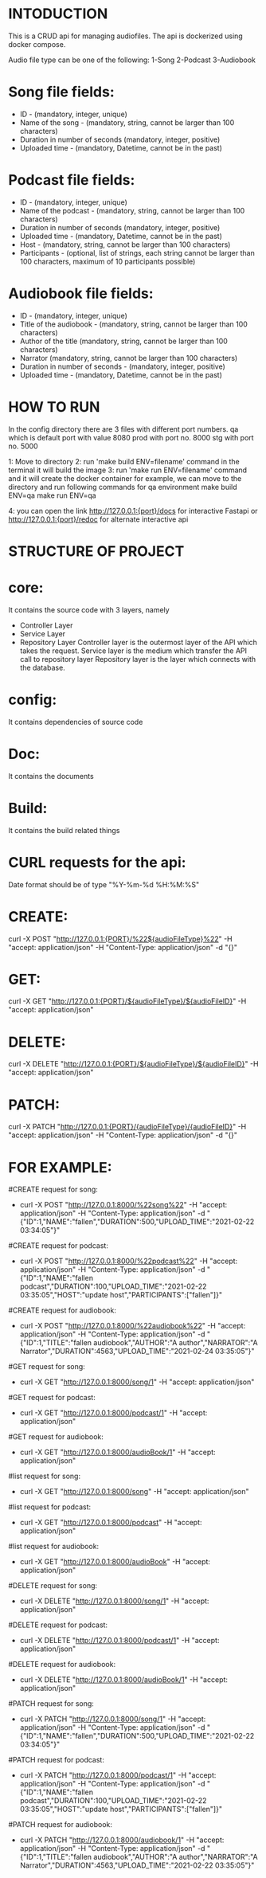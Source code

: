 # INTODUCTION 
This is a CRUD api for managing audiofiles.
The api is dockerized using docker compose.

Audio file type can be one of the following:
1-Song
2-Podcast
3-Audiobook

# Song file fields:
- ID - (mandatory, integer, unique)
- Name of the song - (mandatory, string, cannot be larger than 100 characters)
- Duration in number of seconds (mandatory, integer, positive) 
- Uploaded time - (mandatory, Datetime, cannot be in the past)

# Podcast file fields:
- ID - (mandatory, integer, unique)
- Name of the podcast - (mandatory, string, cannot be larger than 100 characters)
- Duration in number of seconds (mandatory, integer, positive) 
- Uploaded time - (mandatory, Datetime, cannot be in the past)
- Host - (mandatory, string, cannot be larger than 100 characters)
- Participants - (optional, list of strings, each string cannot be larger than 100 characters, maximum of 10 participants possible)

# Audiobook file fields:
- ID - (mandatory, integer, unique)
- Title of the audiobook - (mandatory, string, cannot be larger than 100 characters)
- Author of the title (mandatory, string, cannot be larger than 100 characters)
- Narrator (mandatory, string, cannot be larger than 100 characters) 
- Duration in number of seconds - (mandatory, integer, positive)
- Uploaded time - (mandatory, Datetime, cannot be in the past)

# HOW TO RUN
In the config directory there are 3 files with different port numbers.
qa which is default port with value 8080
prod with port no. 8000
stg with port no. 5000

1: Move to directory
2: run 'make build ENV=filename' command in the terminal it will build the image
3: run 'make run ENV=filename' command and it will create the docker container 
for example, we can move to the directory and run following commands for qa environment
make build ENV=qa
make run ENV=qa

4: you can open the link
http://127.0.0.1:{port}/docs
for interactive Fastapi
     or 
http://127.0.0.1:{port}/redoc 
for alternate interactive api


# STRUCTURE OF PROJECT
# core: 
It contains the source code with 3 layers, namely 
- Controller Layer
- Service Layer 
- Repository Layer
Controller layer is the outermost layer of the API which takes the request.
Service layer is the medium which transfer the API call to repository layer
Repository layer is the layer which connects with the database.

# config:
It contains dependencies of source code

# Doc:
It contains the documents

# Build:
It contains the build related things 

# CURL requests for the api:

Date format should be of type "%Y-%m-%d %H:%M:%S"

# CREATE:
curl -X POST "http://127.0.0.1:{PORT}/%22${audioFileType}%22" -H  "accept: application/json" -H  "Content-Type: application/json" -d "{}"

# GET:
curl -X GET "http://127.0.0.1:{PORT}/${audioFileType}/${audioFileID}" -H  "accept: application/json"

# DELETE:
curl -X DELETE "http://127.0.0.1:{PORT}/${audioFileType}/${audioFileID}" -H  "accept: application/json"	
 
# PATCH:
curl -X PATCH "http://127.0.0.1:{PORT}/{audioFileType}/{audioFileID}" -H  "accept: application/json" -H  "Content-Type: application/json" -d "{}"

# FOR EXAMPLE:

#CREATE request for song:
- curl -X POST "http://127.0.0.1:8000/%22song%22" -H  "accept: application/json" -H  "Content-Type: application/json" -d "{\"ID\":1,\"NAME\":\"fallen\",\"DURATION\":500,\"UPLOAD_TIME\":\"2021-02-22 03:34:05\"}"


#CREATE request for podcast:
- curl -X POST "http://127.0.0.1:8000/%22podcast%22" -H  "accept: application/json" -H  "Content-Type: application/json" -d "{\"ID\":1,\"NAME\":\"fallen podcast\",\"DURATION\":100,\"UPLOAD_TIME\":\"2021-02-22 03:35:05\",\"HOST\":\"update host\",\"PARTICIPANTS\":[\"fallen\"]}"


#CREATE request for audiobook:
- curl -X POST "http://127.0.0.1:8000/%22audiobook%22" -H  "accept: application/json" -H  "Content-Type: application/json" -d "{\"ID\":1,\"TITLE\":\"fallen audiobook\",\"AUTHOR\":\"A author\",\"NARRATOR\":\"A Narrator\",\"DURATION\":4563,\"UPLOAD_TIME\":\"2021-02-24 03:35:05\"}"


#GET request for song:
- curl -X GET "http://127.0.0.1:8000/song/1" -H  "accept: application/json"

#GET request for podcast:
- curl -X GET "http://127.0.0.1:8000/podcast/1" -H  "accept: application/json"

#GET request for audiobook:
- curl -X GET "http://127.0.0.1:8000/audioBook/1" -H  "accept: application/json"

#list request for song:
- curl -X GET "http://127.0.0.1:8000/song" -H  "accept: application/json"

#list request for podcast:
- curl -X GET "http://127.0.0.1:8000/podcast" -H  "accept: application/json"

#list request for audiobook:
- curl -X GET "http://127.0.0.1:8000/audioBook" -H  "accept: application/json"

#DELETE request for song:
- curl -X DELETE "http://127.0.0.1:8000/song/1" -H  "accept: application/json"

#DELETE request for podcast:
- curl -X DELETE "http://127.0.0.1:8000/podcast/1" -H  "accept: application/json"

#DELETE request for audiobook:
- curl -X DELETE "http://127.0.0.1:8000/audioBook/1" -H  "accept: application/json"

#PATCH request for song:
- curl -X PATCH "http://127.0.0.1:8000/song/1" -H  "accept: application/json" -H  "Content-Type: application/json" -d "{\"ID\":1,\"NAME\":\"fallen\",\"DURATION\":500,\"UPLOAD_TIME\":\"2021-02-22 03:34:05\"}"


#PATCH request for podcast:
- curl -X PATCH "http://127.0.0.1:8000/podcast/1" -H  "accept: application/json" -H  "Content-Type: application/json" -d "{\"ID\":1,\"NAME\":\"fallen podcast\",\"DURATION\":100,\"UPLOAD_TIME\":\"2021-02-22 03:35:05\",\"HOST\":\"update host\",\"PARTICIPANTS\":[\"fallen\"]}"


#PATCH request for audiobook:
- curl -X PATCH "http://127.0.0.1:8000/audiobook/1" -H  "accept: application/json" -H  "Content-Type: application/json" -d "{\"ID\":1,\"TITLE\":\"fallen audiobook\",\"AUTHOR\":\"A author\",\"NARRATOR\":\"A Narrator\",\"DURATION\":4563,\"UPLOAD_TIME\":\"2021-02-22 03:35:05\"}"
 


